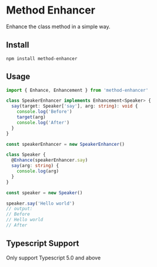 # Method Enhancer

Enhance the class method in a simple way.

## Install

```
npm install method-enhancer
```

## Usage

```ts
import { Enhance, Enhancement } from 'method-enhancer'

class SpeakerEnhancer implements Enhancement<Speaker> {
  say(target: Speaker['say'], arg: string): void {
    console.log('Before')
    target(arg)
    console.log('After')
  }
}

const speakerEnhancer = new SpeakerEnhancer()

class Speaker {
  @Enhance(speakerEnhancer.say)
  say(arg: string) {
    console.log(arg)
  }
}

const speaker = new Speaker()

speaker.say('Hello world')
// output:
// Before
// Hello world
// After
```

## Typescript Support

Only support Typescript 5.0 and above
